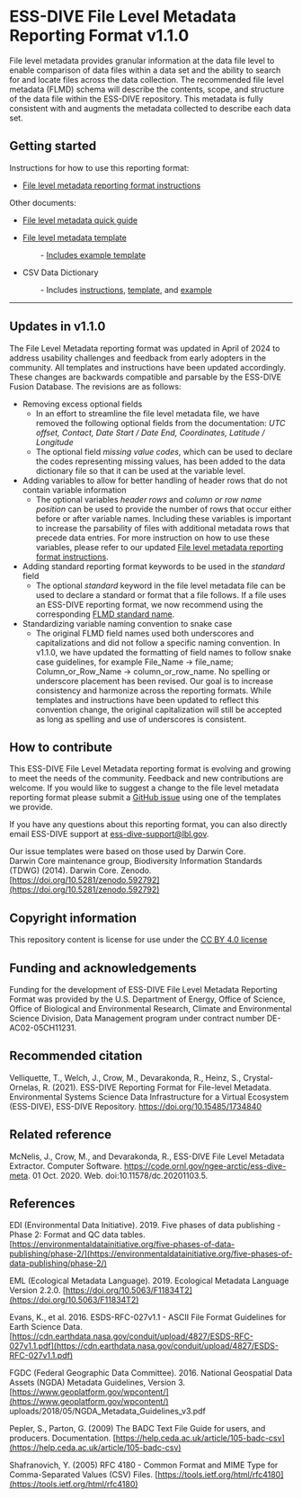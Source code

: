 # ESS-DIVE File Level Metadata Reporting Format v1.1.0

File level metadata provides granular information at the data file level to enable comparison of data files within a data set and the ability to search for and locate files across the data collection. The recommended file level metadata \(FLMD\) schema will describe the contents, scope, and structure of the data file within the ESS-DIVE repository. This metadata is fully consistent with and augments the metadata collected to describe each data set.

## Getting started

Instructions for how to use this reporting format:

* [File level metadata reporting format instructions](flmd_instructions.md)

Other documents:

* [File level metadata quick guide](flmd_quick_guide.md)   
* [File level metadata template](flmd_template.csv) 

          - [Includes example template](flmd_template_example.csv)  

* CSV Data Dictionary  

          - Includes [instructions](CSV_dd/README.md), [template](CSV_dd/CSV_dd_template.csv), and [example](CSV_dd/csv_dd_example.md)

---  
## Updates in v1.1.0
The File Level Metadata reporting format was updated in April of 2024 to address usability challenges and feedback from early adopters in the community. All templates and instructions have been updated accordingly. These changes are backwards compatible and parsable by the ESS-DIVE Fusion Database. The revisions are as follows:

* Removing excess optional fields
  * In an effort to streamline the file level metadata file, we have removed the following optional fields from the documentation: _UTC offset, Contact, Date Start / Date End, Coordinates, Latitude / Longitude_
  * The optional field _missing value codes_, which can be used to declare the codes representing missing values, has been added to the data dictionary file so that it can be used at the variable level.
* Adding variables to allow for better handling of header rows that do not contain variable information
  * The optional variables _header rows_ and _column or row name position_ can be used to provide the number of rows that occur either before or after variable names. Including these variables is important to increase the parsability of files with additional metadata rows that precede data entries. For more instruction on how to use these variables, please refer to our updated [File level metadata reporting format instructions](flmd_instructions.md).
* Adding standard reporting format keywords to be used in the _standard_ field
  * The optional _standard_ keyword in the file level metadata file can be used to declare a standard or format that a file follows. If a file uses an ESS-DIVE reporting format, we now recommend using the corresponding [FLMD standard name](RF_FLMD_Standard_Terms.csv).
* Standardizing variable naming convention to snake case
  * The original FLMD field names used both underscores and capitalizations and did not follow a specific naming convention. In v1.1.0, we have updated the formatting of field names to follow snake case guidelines, for example File_Name -> file_name; Column_or_Row_Name -> column_or_row_name. No spelling or underscore placement has been revised. Our goal is to increase consistency and harmonize across the reporting formats. While templates and instructions have been updated to reflect this convention change, the original capitalization will still be accepted as long as spelling and use of underscores is consistent. 

## How to contribute  
This ESS-DIVE File Level Metadata reporting format is evolving and growing to meet the needs of the community. Feedback and new contributions are welcome. If you would like to suggest a change to the file level metadata reporting format please submit a [GitHub issue](https://github.com/ess-dive-community/essdive-file-level-metadata/issues/new/choose) using one of the templates we provide.

If you have any questions about this reporting format, you can also directly email ESS-DIVE support at ess-dive-support@lbl.gov.  

Our issue templates were based on those used by Darwin Core.  
Darwin Core maintenance group, Biodiversity Information Standards \(TDWG\) \(2014\). Darwin Core. Zenodo. [https://doi.org/10.5281/zenodo.592792](https://doi.org/10.5281/zenodo.592792)

## Copyright information

This repository content is license for use under the [CC BY 4.0 license](https://creativecommons.org/licenses/by/4.0/)

## Funding and acknowledgements

Funding for the development of ESS-DIVE File Level Metadata Reporting Format was provided by the U.S. Department of Energy, Office of Science, Office of Biological and Environmental Research, Climate and Environmental Science Division, Data Management program under contract number DE-AC02-05CH11231.

## Recommended citation

Velliquette, T., Welch, J., Crow, M., Devarakonda, R., Heinz, S., Crystal-Ornelas, R. (2021). ESS-DIVE Reporting Format for File-level Metadata. Environmental Systems Science Data Infrastructure for a Virtual Ecosystem (ESS-DIVE), ESS-DIVE Repository. https://doi.org/10.15485/1734840

## Related reference

McNelis, J., Crow, M., and Devarakonda, R., ESS-DIVE File Level Metadata Extractor. Computer Software. https://code.ornl.gov/ngee-arctic/ess-dive-meta. 01 Oct. 2020. Web. doi:10.11578/dc.20201103.5.

## References

EDI \(Environmental Data Initiative\). 2019. Five phases of data publishing - Phase 2: Format and QC data tables. [https://environmentaldatainitiative.org/five-phases-of-data-publishing/phase-2/](https://environmentaldatainitiative.org/five-phases-of-data-publishing/phase-2/)

EML \(Ecological Metadata Language\). 2019. Ecological Metadata Language Version 2.2.0. [https://doi.org/10.5063/F11834T2](https://doi.org/10.5063/F11834T2)

Evans, K., et al. 2016. ESDS-RFC-027v1.1 - ASCII File Format Guidelines for Earth Science Data. [https://cdn.earthdata.nasa.gov/conduit/upload/4827/ESDS-RFC-027v1.1.pdf](https://cdn.earthdata.nasa.gov/conduit/upload/4827/ESDS-RFC-027v1.1.pdf)

FGDC \(Federal Geographic Data Committee\). 2016. National Geospatial Data Assets \(NGDA\) Metadata Guidelines, Version 3. [https://www.geoplatform.gov/wpcontent/](https://www.geoplatform.gov/wpcontent/) uploads/2018/05/NGDA\_Metadata\_Guidelines\_v3.pdf

Pepler, S., Parton, G. \(2009\) The BADC Text File Guide for users, and producers. Documentation. [https://help.ceda.ac.uk/article/105-badc-csv](https://help.ceda.ac.uk/article/105-badc-csv)

Shafranovich, Y. \(2005\) RFC 4180 - Common Format and MIME Type for Comma-Separated Values \(CSV\) Files. [https://tools.ietf.org/html/rfc4180](https://tools.ietf.org/html/rfc4180)

 
